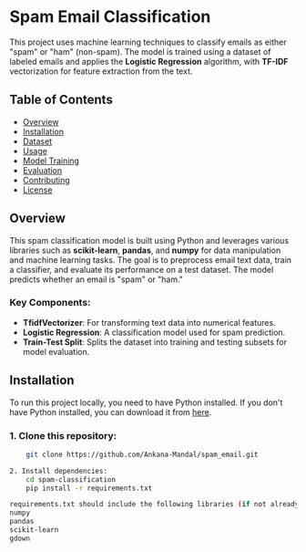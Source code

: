 # **Spam Email Classification**

This project uses machine learning techniques to classify emails as either "spam" or "ham" (non-spam). The model is trained using a dataset of labeled emails and applies the **Logistic Regression** algorithm, with **TF-IDF** vectorization for feature extraction from the text.

## **Table of Contents**
- [Overview](#overview)
- [Installation](#installation)
- [Dataset](#dataset)
- [Usage](#usage)
- [Model Training](#model-training)
- [Evaluation](#evaluation)
- [Contributing](#contributing)
- [License](#license)

## **Overview**
This spam classification model is built using Python and leverages various libraries such as **scikit-learn**, **pandas**, and **numpy** for data manipulation and machine learning tasks. The goal is to preprocess email text data, train a classifier, and evaluate its performance on a test dataset. The model predicts whether an email is "spam" or "ham."

### **Key Components**:
- **TfidfVectorizer**: For transforming text data into numerical features.
- **Logistic Regression**: A classification model used for spam prediction.
- **Train-Test Split**: Splits the dataset into training and testing subsets for model evaluation.

## **Installation**

To run this project locally, you need to have Python installed. If you don't have Python installed, you can download it from [here](https://www.python.org/downloads/).

### 1. Clone this repository:

```bash
    git clone https://github.com/Ankana-Mandal/spam_email.git

2. Install dependencies:
    cd spam-classification
    pip install -r requirements.txt

requirements.txt should include the following libraries (if not already installed):
numpy
pandas
scikit-learn
gdown

